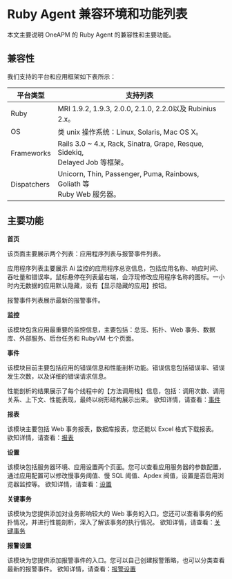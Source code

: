 # Ruby Agent 兼容环境和功能列表
本文主要说明 OneAPM 的 Ruby Agent 的兼容性和主要功能。
## 兼容性
我们支持的平台和应用框架如下表所示：

|  平台类型   |   支持列表  |
| --- | --- |
| Ruby    |  MRI 1.9.2, 1.9.3, 2.0.0, 2.1.0, 2.2.0以及 Rubinius 2.x。   |
|  OS   |  类 unix 操作系统：Linux, Solaris, Mac OS X。   |
| Frameworks    |   Rails 3.0 ~ 4.x, Rack, Sinatra, Grape, Resque, Sidekiq, <br>Delayed Job 等框架。  |
| Dispatchers    | Unicorn, Thin, Passenger, Puma, Rainbows, Goliath 等 <br>Ruby Web 服务器。    |
## 主要功能
**首页**

该页面主要展示两个列表：应用程序列表与报警事件列表。

应用程序列表主要展示 Ai 监控的应用程序总览信息，包括应用名称、响应时间、吞吐量和错误率。鼠标悬停在列表最右端，会浮现修改应用程序名称的图标。一小时内无数据的应用默认隐藏，设有【显示隐藏的应用】按钮。

报警事件列表展示最新的报警事件。

**监控**

该模块包含应用最重要的监控信息，主要包括：总览、拓扑、Web 事务、数据库、外部服务、后台任务和 RubyVM 七个页面。

**事件**

该模块目前主要包括应用的错误信息和性能剖析功能。错误信息包括错误率、错误发生次数，以及详细的错误请求信息。

性能剖析的结果展示了每个线程中的【方法调用栈】信息，包括：调用次数、调用关系、上下文、性能表现，最终以树形结构展示出来。
欲知详情，请查看：[事件][1]

**报表**

该模块主要包括 Web 事务报表，数据库报表，您还能以 Excel 格式下载报表。
欲知详情，请查看：[报表][2]

**设置**

该模块包括服务器环境、应用设置两个页面。您可以查看应用服务器的参数配置，通过应用配置可以修改慢事务阈值、慢 SQL 阈值、Apdex 阀值，设置是否启用浏览器监控等。
欲知详情，请查看：[设置][3]

**关键事务**

该模块为您提供添加对业务影响较大的 Web 事务的入口。您还可以查看事务的拓扑情况，并进行性能剖析，深入了解该事务的执行情况。
欲知详情，请查看：[关键事务][4]

**报警设置**

该模块为您提供添加报警事件的入口。您可以自己创建报警策略，也可以分类查看最新的报警事件。
欲知详情，请查看：[报警设置][5]


  [1]: https://oneapm.kf5.com/posts/view/58086
  [2]: https://oneapm.kf5.com/posts/view/58096
  [3]: https://oneapm.kf5.com/posts/view/58128
  [4]: https://oneapm.kf5.com/posts/view/48132/
  [5]: https://oneapm.kf5.com/posts/view/52700/